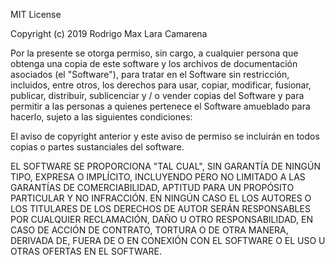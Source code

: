 ﻿MIT License

Copyright (c) 2019 Rodrigo Max Lara Camarena

Por la presente se otorga permiso, sin cargo, a cualquier persona que obtenga una copia
de este software y los archivos de documentación asociados (el "Software"), para tratar
en el Software sin restricción, incluidos, entre otros, los derechos
para usar, copiar, modificar, fusionar, publicar, distribuir, sublicenciar y / o vender
copias del Software y para permitir a las personas a quienes pertenece el Software
amueblado para hacerlo, sujeto a las siguientes condiciones:

El aviso de copyright anterior y este aviso de permiso se incluirán en todos
copias o partes sustanciales del software.

EL SOFTWARE SE PROPORCIONA "TAL CUAL", SIN GARANTÍA DE NINGÚN TIPO, EXPRESA O
IMPLÍCITO, INCLUYENDO PERO NO LIMITADO A LAS GARANTÍAS DE COMERCIABILIDAD,
APTITUD PARA UN PROPÓSITO PARTICULAR Y NO INFRACCIÓN. EN NINGÚN CASO EL
LOS AUTORES O LOS TITULARES DE LOS DERECHOS DE AUTOR SERÁN RESPONSABLES POR CUALQUIER RECLAMACIÓN, DAÑO U OTRO
RESPONSABILIDAD, EN CASO DE ACCIÓN DE CONTRATO, TORTURA O DE OTRA MANERA, DERIVADA DE,
FUERA DE O EN CONEXIÓN CON EL SOFTWARE O EL USO U OTRAS OFERTAS EN EL
SOFTWARE.